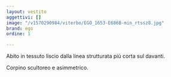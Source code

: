 ```yaml
---
layout: vestito
aggettivi: []
image: "/v1570290984/viterbo/EGO_1653-E686B-min_rtssz8.jpg"
brand: ego
ordine: 1

---
```

Abito in tessuto liscio dalla linea strutturata più corta sul davanti.

Corpino scultoreo e asimmetrico.
